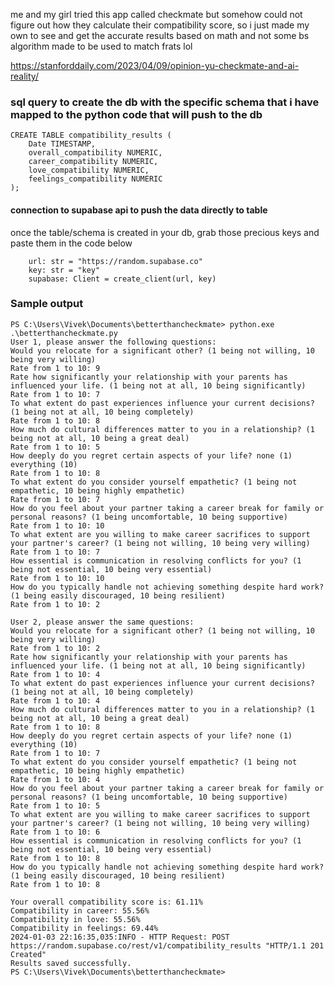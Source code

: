 me and my girl tried this app called checkmate but somehow could not figure out how they calculate their compatibility score, so i just made my own to see and get the accurate results based on math and not some bs algorithm made to be used to match frats lol

https://stanforddaily.com/2023/04/09/opinion-yu-checkmate-and-ai-reality/

### sql query to create the db with the specific schema that i have mapped to the python code that will push to the db

```
CREATE TABLE compatibility_results (
    Date TIMESTAMP,
    overall_compatibility NUMERIC,
    career_compatibility NUMERIC,
    love_compatibility NUMERIC,
    feelings_compatibility NUMERIC
);
```


#### connection to supabase api to push the data directly to table
once the table/schema is created in your db, grab those precious keys and paste them in the code below

```
    url: str = "https://random.supabase.co"
    key: str = "key"
    supabase: Client = create_client(url, key)
```

### Sample output

```
PS C:\Users\Vivek\Documents\betterthancheckmate> python.exe .\betterthancheckmate.py
User 1, please answer the following questions:
Would you relocate for a significant other? (1 being not willing, 10 being very willing)
Rate from 1 to 10: 9
Rate how significantly your relationship with your parents has influenced your life. (1 being not at all, 10 being significantly)
Rate from 1 to 10: 7
To what extent do past experiences influence your current decisions? (1 being not at all, 10 being completely)
Rate from 1 to 10: 8
How much do cultural differences matter to you in a relationship? (1 being not at all, 10 being a great deal)
Rate from 1 to 10: 5
How deeply do you regret certain aspects of your life? none (1) everything (10)
Rate from 1 to 10: 8
To what extent do you consider yourself empathetic? (1 being not empathetic, 10 being highly empathetic)
Rate from 1 to 10: 7
How do you feel about your partner taking a career break for family or personal reasons? (1 being uncomfortable, 10 being supportive)
Rate from 1 to 10: 10
To what extent are you willing to make career sacrifices to support your partner's career? (1 being not willing, 10 being very willing)
Rate from 1 to 10: 7
How essential is communication in resolving conflicts for you? (1 being not essential, 10 being very essential)
Rate from 1 to 10: 10
How do you typically handle not achieving something despite hard work? (1 being easily discouraged, 10 being resilient)
Rate from 1 to 10: 2

User 2, please answer the same questions:
Would you relocate for a significant other? (1 being not willing, 10 being very willing)
Rate from 1 to 10: 2
Rate how significantly your relationship with your parents has influenced your life. (1 being not at all, 10 being significantly)
Rate from 1 to 10: 4
To what extent do past experiences influence your current decisions? (1 being not at all, 10 being completely)
Rate from 1 to 10: 4
How much do cultural differences matter to you in a relationship? (1 being not at all, 10 being a great deal)
Rate from 1 to 10: 8
How deeply do you regret certain aspects of your life? none (1) everything (10)
Rate from 1 to 10: 7
To what extent do you consider yourself empathetic? (1 being not empathetic, 10 being highly empathetic)
Rate from 1 to 10: 4
How do you feel about your partner taking a career break for family or personal reasons? (1 being uncomfortable, 10 being supportive)
Rate from 1 to 10: 5
To what extent are you willing to make career sacrifices to support your partner's career? (1 being not willing, 10 being very willing)
Rate from 1 to 10: 6
How essential is communication in resolving conflicts for you? (1 being not essential, 10 being very essential)
Rate from 1 to 10: 8
How do you typically handle not achieving something despite hard work? (1 being easily discouraged, 10 being resilient)
Rate from 1 to 10: 8

Your overall compatibility score is: 61.11%
Compatibility in career: 55.56%
Compatibility in love: 55.56%
Compatibility in feelings: 69.44%
2024-01-03 22:16:35,035:INFO - HTTP Request: POST https://random.supabase.co/rest/v1/compatibility_results "HTTP/1.1 201 Created"
Results saved successfully.
PS C:\Users\Vivek\Documents\betterthancheckmate>
```